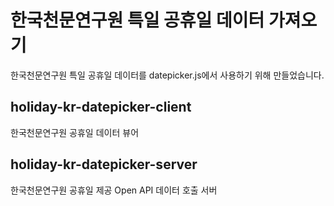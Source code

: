 # 한국천문연구원 특일 공휴일 데이터 가져오기
한국천문연구원 특일 공휴일 데이터를 datepicker.js에서 사용하기 위해 만들었습니다.
## holiday-kr-datepicker-client
한국천문연구원 공휴일 데이터 뷰어
## holiday-kr-datepicker-server
한국천문연구원 공휴일 제공 Open API 데이터 호출 서버